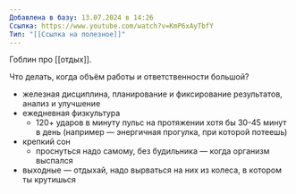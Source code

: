 ```yaml
---
Добавлена в базу: 13.07.2024 в 14:26
Ссылка: https://www.youtube.com/watch?v=KmP6xAyTbfY
Тип: "[[Ссылка на полезное]]"
---
```

Гоблин про [[отдых]].

Что делать, когда объём работы и ответственности большой?

- железная дисциплина, планирование и фиксирование результатов, анализ и улучшение
- ежедневная физкультура
	- 120+ ударов в минуту пульс на протяжении хотя бы 30-45 минут в день (например — энергичная прогулка, при которой потеешь)
- крепкий сон
	- проснуться надо самому, без будильника — когда организм выспался
- выходные — отдыхай, надо вырваться на них из колеса, в котором ты крутишься